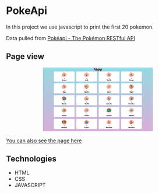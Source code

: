 # PokeApi

In this project we use javascript to print the first 20 pokemon.

Data pulled from [Pokéapi - The Pokémon RESTful API](https://pokeapi.co/)

## Page view

<p align="center">
    <img src="img/view.jpg" width=60%>
</p>

[You can also see the page here](https://solturipe.github.io/PokeApi/)

## Technologies

- HTML
- CSS
- JAVASCRIPT
